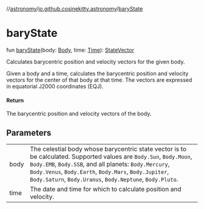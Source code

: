 //[astronomy](../../index.md)/[io.github.cosinekitty.astronomy](index.md)/[baryState](bary-state.md)

# baryState

fun [baryState](bary-state.md)(body: [Body](-body/index.md), time: [Time](-time/index.md)): [StateVector](-state-vector/index.md)

Calculates barycentric position and velocity vectors for the given body.

Given a body and a time, calculates the barycentric position and velocity vectors for the center of that body at that time. The vectors are expressed in equatorial J2000 coordinates (EQJ).

#### Return

The barycentric position and velocity vectors of the body.

## Parameters

| | |
|---|---|
| body | The celestial body whose barycentric state vector is to be calculated.     Supported values are `Body.Sun`, `Body.Moon`, `Body.EMB`, `Body.SSB`, and all planets:     `Body.Mercury`, `Body.Venus`, `Body.Earth`, `Body.Mars`, `Body.Jupiter`,     `Body.Saturn`, `Body.Uranus`, `Body.Neptune`, `Body.Pluto`. |
| time | The date and time for which to calculate position and velocity. |
